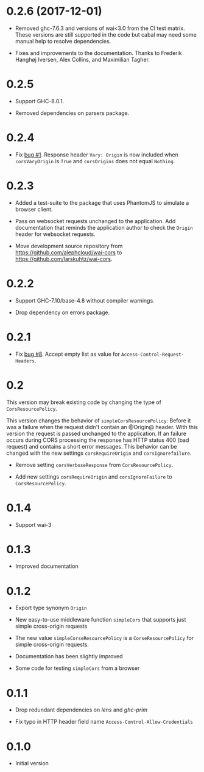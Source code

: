 0.2.6 (2017-12-01)
==================

*   Removed ghc-7.6.3 and versions of wai<3.0 from the CI test matrix.
    These versions are still supported in the code but cabal may need some
    manual help to resolve dependencies.

*   Fixes and improvements to the documentation. Thanks to Frederik Hanghøj
    Iversen, Alex Collins, and Maximilian Tagher.

0.2.5
=====

*   Support GHC-8.0.1.

*   Removed dependencies on parsers package.

0.2.4
=====

*   Fix [bug #1](https://github.com/larskuhtz/wai-cors/issues/1).
    Response header `Vary: Origin` is now included when `corsVaryOrigin`
    is `True` and `corsOrigins` does not equal `Nothing`.

0.2.3
=====

*   Added a test-suite to the package that uses PhantomJS to simulate a
    browser client.

*   Pass on websocket requests unchanged to the application. Add documentation
    that reminds the application author to check the `Origin` header for
    websocket requests.

*   Move development source repository from https://github.com/alephcloud/wai-cors
    to https://github.com/larskuhtz/wai-cors.

0.2.2
=====

*   Support GHC-7.10/base-4.8 without compiler warnings.

*   Drop dependency on errors package.

0.2.1
=====

*   Fix [bug #8](https://github.com/alephcloud/wai-cors/issues/8).
    Accept empty list as value for `Access-Control-Request-Headers`.

0.2
===

This version may break existing code by changing the type of
`CorsResourcePolicy`.

This version changes the behavior of `simpleCorsResourcePolicy`: Before
it was a failure when the request didn't contain an @Origin@ header.
With this version the request is passed unchanged to the application.
If an failure occurs during CORS processing the response has HTTP status
400 (bad request) and contains a short error messages. This behavior
can be changed with the new settings `corsRequireOrigin` and
`corsIgnorefailure`.

*   Remove setting `corsVerboseResponse` from `CorsResourcePolicy`.

*   Add new settings `corsRequireOrigin` and `corsIgnoreFailure` to
    `CorsResourcePolicy`.

0.1.4
=====

*   Support wai-3

0.1.3
=====

*   Improved documentation

0.1.2
=====

*   Export type synonym `Origin`

*   New easy-to-use middleware function `simpleCors` that supports just
    simple cross-origin requests

*   The new value `simpleCorseResourcePolicy` is a `CorseResourcePolicy`
    for simple cross-origin requests.

*   Documentation has been slightly improved

*   Some code for testing `simpleCors` from a browser

0.1.1
=====

*   Drop redundant dependencies on *lens* and *ghc-prim*

*   Fix typo in HTTP header field name `Access-Control-Allow-Credentials`

0.1.0
=====

*   Initial version

